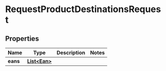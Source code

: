 # RequestProductDestinationsRequest

## Properties

 Name     | Type                          | Description | Notes 
----------|-------------------------------|-------------|-------
 **eans** | [**List&lt;Ean&gt;**](Ean.md) |             | 



